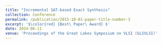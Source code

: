 ```yaml
---
title: "Incremental SAT-based Exact Synthesis"
collection: Conference
permalink: /publication/2015-10-01-paper-title-number-3
excerpt: '$\color{red} {Best\ Paper\ Award} $'
date: 2024-06-11
venue: 'Proceedings of the Great Lakes Symposium on VLSI (GLSVLSI)'
---
```

